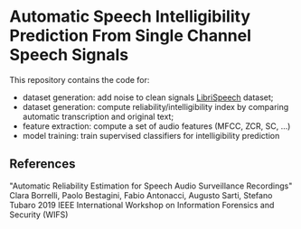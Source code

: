 # Automatic Speech Intelligibility Prediction From Single Channel Speech Signals

This repository contains the code for:
- dataset generation: add noise to clean signals [LibriSpeech](https://www.openslr.org/12) dataset;
- dataset generation: compute reliability/intelligibility index by comparing automatic transcription and original text;
- feature extraction: compute a set of audio features (MFCC, ZCR, SC, ...) 
- model training: train supervised classifiers for intelligibility prediction 


## References
"Automatic Reliability Estimation for Speech Audio Surveillance Recordings"
Clara Borrelli, Paolo Bestagini, Fabio Antonacci, Augusto Sarti, Stefano Tubaro
2019 IEEE International Workshop on Information Forensics and Security (WIFS)